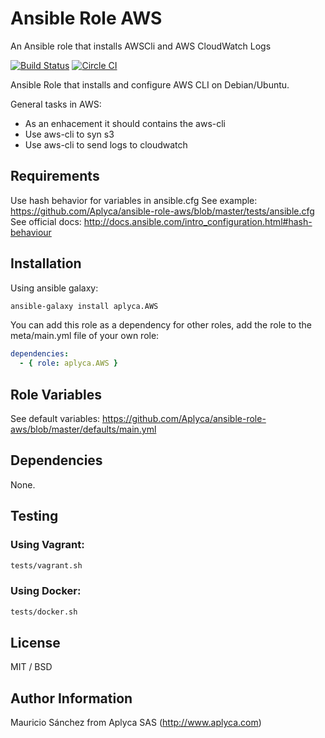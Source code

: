 Ansible Role AWS
================

An Ansible role that installs AWSCli and AWS CloudWatch Logs

[![Build Status](https://travis-ci.org/Aplyca/ansible-role-aws.svg?branch=master)](https://travis-ci.org/Aplyca/ansible-role-aws)
[![Circle CI](https://circleci.com/gh/Aplyca/ansible-role-aws.svg?style=svg)](https://circleci.com/gh/Aplyca/ansible-role-aws)

Ansible Role that installs and configure AWS CLI on Debian/Ubuntu.

General tasks in AWS:
- As an enhacement it should contains the aws-cli
- Use aws-cli to syn s3
- Use aws-cli to send logs to cloudwatch

Requirements
------------

Use hash behavior for variables in ansible.cfg
See example: https://github.com/Aplyca/ansible-role-aws/blob/master/tests/ansible.cfg
See official docs: http://docs.ansible.com/intro_configuration.html#hash-behaviour

Installation
------------

Using ansible galaxy:
```bash
ansible-galaxy install aplyca.AWS
```
You can add this role as a dependency for other roles, add the role to the meta/main.yml file of your own role:
```yaml
dependencies:
  - { role: aplyca.AWS }
```

Role Variables
--------------

See default variables: https://github.com/Aplyca/ansible-role-aws/blob/master/defaults/main.yml

Dependencies
------------

None.

Testing
-------
### Using Vagrant:

```bash
tests/vagrant.sh
```
### Using Docker:

```bash
tests/docker.sh
```

License
-------

MIT / BSD

Author Information
------------------

Mauricio Sánchez from Aplyca SAS (http://www.aplyca.com)
